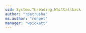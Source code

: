 ```yaml
---
uid: System.Threading.WaitCallback
author: "rpetrusha"
ms.author: "ronpet"
manager: "wpickett"
---
```

